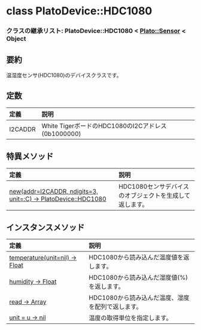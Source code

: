 # class PlatoDevice::HDC1080

### クラスの継承リスト: PlatoDevice::HDC1080 < [Plato::Sensor](../../plato/sensor/README.md) < Object

## 要約

温湿度センサ(HDC1080)のデバイスクラスです。

## 定数

|定義|説明|
|:--|:--|
|I2CADDR|White TigerボードのHDC1080のI2Cアドレス(0b1000000)|

## 特異メソッド

|定義|説明|
|:--|:--|
|[new(addr=I2CADDR, ndigits=3, unit=:C) -> PlatoDevice::HDC1080](new.md)|HDC1080センサデバイスのオブジェクトを生成して返します。|

## インスタンスメソッド

|定義|説明|
|:--|:--|
|[temperature(unit=nil) -> Float](temperature.md)|HDC1080から読み込んだ温度値を返します。|
|[humidity -> Float](humidity.md)|HDC1080から読み込んだ湿度値(%)を返します。|
|[read -> Array](read.md)|HDC1080から読み込んだ温度、湿度を配列で返します。|
|[unit = u -> nil](setunit.md)|温度の取得単位を指定します。|

